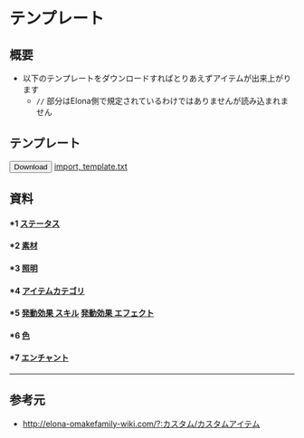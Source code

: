 # テンプレート

## 概要
* 以下のテンプレートをダウンロードすればとりあえずアイテムが出来上がります
    * `//` 部分はElona側で規定されているわけではありませんが読み込まれません

## テンプレート
<button onclick='downloadSJIS("/pages/カスタム/カスタムアイテム/template.txt");'>Download</button>
[import, template.txt](template.txt)

## 資料
#### *1 [ステータス](ステータス.md)

#### *2 [素材](素材.md)

#### *3 [照明](照明.md)

#### *4 [アイテムカテゴリ](アイテムカテゴリ.md)

#### *5 [発動効果 スキル](スキル.md) [発動効果 エフェクト](エフェクト.md)

#### *6 [色](色.md)

#### *7 [エンチャント](エンチャント.md)

---

## 参考元
* http://elona-omakefamily-wiki.com/?:カスタム/カスタムアイテム
